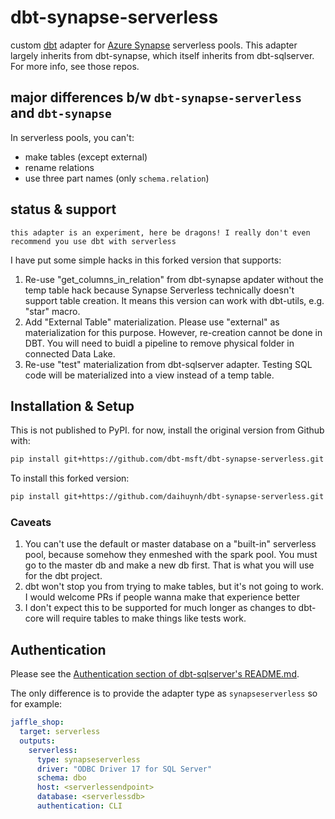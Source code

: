 # dbt-synapse-serverless

custom [dbt](https://www.getdbt.com) adapter for [Azure Synapse](https://azure.microsoft.com/en-us/services/synapse-analytics/) serverless pools. This adapter largely inherits from dbt-synapse, which itself inherits from dbt-sqlserver. For more info, see those repos.

## major differences b/w `dbt-synapse-serverless` and `dbt-synapse`
In serverless pools, you can't:
- make tables (except external)
- rename relations
- use three part names (only `schema.relation`)
## status & support

```
this adapter is an experiment, here be dragons! I really don't even recommend you use dbt with serverless
```

I have put some simple hacks in this forked version that supports:

1. Re-use "get_columns_in_relation" from dbt-synapse apdater without the temp table hack because Synapse Serverless technically doesn't support table creation. It means this version can work with dbt-utils, e.g. "star" macro.
2. Add "External Table" materialization. Please use "external" as materialization for this purpose. However, re-creation cannot be done in DBT. You will need to buidl a pipeline to remove physical folder in connected Data Lake.
3. Re-use "test" materialization from dbt-sqlserver adapter. Testing SQL code will be materialized into a view instead of a temp table.

## Installation & Setup

This is not published to PyPI. for now, install the original version from Github with:

```sh
pip install git+https://github.com/dbt-msft/dbt-synapse-serverless.git
```

To install this forked version:
```sh
pip install git+https://github.com/daihuynh/dbt-synapse-serverless.git
```

### Caveats
1. You can't use the default or master database on a "built-in" serverless pool, because somehow they enmeshed with the spark pool. You must go to the master db and make a new db first. That is what you will use for the dbt project.
2. dbt won't stop  you from trying to make tables, but it's not going to work. I would welcome PRs if people wanna make that experience better
3. I don't expect this to be supported for much longer as changes to dbt-core will require tables to make things like tests work.


## Authentication

Please see the [Authentication section of dbt-sqlserver's README.md](https://github.com/dbt-msft/dbt-sqlserver#authentication).

The only difference is to provide the adapter type as `synapseserverless` so for example:

```yml
jaffle_shop:
  target: serverless
  outputs:
    serverless:
      type: synapseserverless
      driver: "ODBC Driver 17 for SQL Server"
      schema: dbo
      host: <serverlessendpoint>
      database: <serverlessdb>
      authentication: CLI
```

